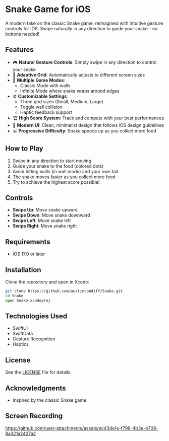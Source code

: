 # Snake Game for iOS

A modern take on the classic Snake game, reimagined with intuitive gesture controls for iOS. Swipe naturally in any direction to guide your snake – no buttons needed!

## Features

- 🎮 **Natural Gesture Controls**: Simply swipe in any direction to control your snake
- 📱 **Adaptive Grid**: Automatically adjusts to different screen sizes
- 🎯 **Multiple Game Modes**:
  - Classic Mode with walls
  - Infinite Mode where snake wraps around edges
- ⚙️ **Customizable Settings**:
  - Three grid sizes (Small, Medium, Large)
  - Toggle wall collision
  - Haptic feedback support
- 🏆 **High Score System**: Track and compete with your best performances
- 🎨 **Modern UI**: Clean, minimalist design that follows iOS design guidelines
- 📊 **Progressive Difficulty**: Snake speeds up as you collect more food

## How to Play

1. Swipe in any direction to start moving
2. Guide your snake to the food (colored dots)
3. Avoid hitting walls (in wall mode) and your own tail
4. The snake moves faster as you collect more food
5. Try to achieve the highest score possible!

## Controls

- **Swipe Up**: Move snake upward
- **Swipe Down**: Move snake downward
- **Swipe Left**: Move snake left
- **Swipe Right**: Move snake right

## Requirements

- iOS 17.0 or later

## Installation

Clone the repository and open in Xcode:

```bash
git clone https://github.com/austincondiff/Snake.git
cd Snake
open Snake.xcodeproj
```


## Technologies Used

- SwiftUI
- SwiftData
- Gesture Recognition
- Haptics

## License

See the [LICENSE](LICENSE) file for details.

## Acknowledgments

- Inspired by the classic Snake game

## Screen Recording

https://github.com/user-attachments/assets/ec43de1e-f798-4b3e-b708-8a321a2427a2

